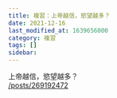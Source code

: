 ```yaml
---
title: 複習：上帝越信，慾望越多？
date: 2021-12-16
last_modified_at: 1639656000
category: 複習
tags: []
sidebar: 
---
```


<p>上帝越信，慾望越多？<br/>
<a href="/posts/269192472" target="_blank">/posts/269192472</a></p>
<p> </p>
